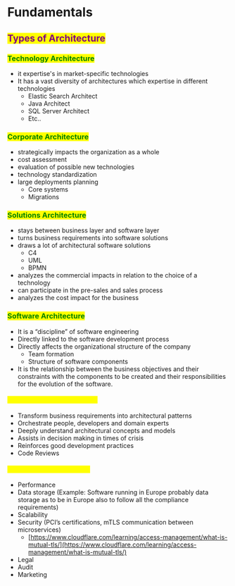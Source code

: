 # Fundamentals

## <mark style="color:purple;">Types of Architecture</mark> <a href="#types-of-architecture" id="types-of-architecture"></a>

### <mark style="color:green;">Technology Architecture</mark> <a href="#technology-architecture" id="technology-architecture"></a>

* it expertise's in market-specific technologies
* It has a vast diversity of architectures which expertise in different technologies
  * Elastic Search Architect
  * Java Architect
  * SQL Server Architect
  * Etc..

### <mark style="color:green;">Corporate Architecture</mark> <a href="#corporate-architecture" id="corporate-architecture"></a>

* strategically impacts the organization as a whole
* cost assessment
* evaluation of possible new technologies
* technology standardization
* large deployments planning
  * Core systems
  * Migrations

### <mark style="color:green;">Solutions Architecture</mark> <a href="#solutions-architecture" id="solutions-architecture"></a>

* stays between business layer and software layer
* turns business requirements into software solutions
* draws a lot of architectural software solutions
  * C4
  * UML
  * BPMN
* analyzes the commercial impacts in relation to the choice of a technology
* can participate in the pre-sales and sales process
* analyzes the cost impact for the business

### <mark style="color:green;">Software Architecture</mark> <a href="#software-architecture" id="software-architecture"></a>

* It is a “discipline” of software engineering
* Directly linked to the software development process
* Directly affects the organizational structure of the company
  * Team formation
  * Structure of software components
* It is the relationship between the business objectives and their constraints with the components to be created and their responsibilities for the evolution of the software.

#### <mark style="color:yellow;">**Role of the Software Architect**</mark>

* Transform business requirements into architectural patterns
* Orchestrate people, developers and domain experts
* Deeply understand architectural concepts and models
* Assists in decision making in times of crisis
* Reinforces good development practices
* Code Reviews

#### <mark style="color:yellow;">Architectural Requirements</mark> <a href="#architectural-requirements" id="architectural-requirements"></a>

* Performance
* Data storage (Example: Software running in Europe probably data storage as to be in Europe also to follow all the compliance requirements)
* Scalability
* Security (PCI’s certifications, mTLS communication between microservices)
  * [https://www.cloudflare.com/learning/access-management/what-is-mutual-tls/](https://www.cloudflare.com/learning/access-management/what-is-mutual-tls/)
* Legal
* Audit
* Marketing
